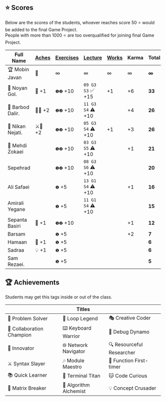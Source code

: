 ## ⭐ Scores

Below are the scores of the students, whoever reaches score 50 ⭐ would be added to the final Game Project.  
People with more than 1000 ⭐ are too overqualified for joining final Game Project.

| Full Name        | [Aches](#-achievements) | [Exercises](/exercises/) | [Lecture](/RESEARCH.md) | [Works](/works/) | Karma | Total  |
| ---------------- | ----------------------- | ------------------------ | ----------------------- | ---------------- | ----- | ------ |
| 🏆 Mobin Javan   | 💊                      | ∞                        | ∞                       | ∞                | ∞     | **∞**  |
| 🥇 Noyan Gol.    | 🚀 +1                   | `❶❷` +10                 | `09 G3 S3` ✅ +15       | +1               | +6    | **33** |
| 🏅 Barbod Dalir. | 🤝🔁 +2                 | `❶❷` +10                 | `11 G3 S4` ⚠️ +10       |                  | +4    | **26** |
| 🥈 Nikan Nejati. | ⚔️🔁 +2                 | `❶❷` +10                 | `05 G3 S4` ⚠️ +10       | +1               | +3    | **26** |
| 🥉 Mehdi Zokaei  |                         | `❶❷` +10                 | `03 G3 S5` ⚠️ +10       |                  | +1    | **21** |
| Sepehrad         |                         | `❶❷` +10                 | `08 G3 S6` ⚠️ +10       |                  |       | **20** |
| Ali Safaei       |                         | `❶` +5                   | `13 G1 S4` ⚠️ +10       |                  | +1    | **16** |
| Amirali Yegane   |                         | `❶` +5                   | `11 G1 S4` ⚠️ +10       |                  |       | **15** |
| Sepanta Basiri   | 🔁 +1                   | `❶❷` +10                 |                         |                  | +1    | **12** |
| Barsam           |                         | `❶` +5                   |                         |                  | +2    | **7**  |
| Hamaan           | 🔁 +1                   | `❶` +5                   |                         |                  |       | **6**  |
| Sadraa           | 💡 +1                   | `❶` +5                   |                         |                  |       | **6**  |
| Sam Rezaei.      |                         | `❶` +5                   |                         |                  |       | **5**  |

## 🏆 Achievements

Students may get this tags inside or out of the class.

|                           | Titles                 |                           |
| ------------------------- | ---------------------- | ------------------------- |
| 🧩 Problem Solver         | 🔁 Loop Legend         | 🎭 Creative Coder         |
| 🤝 Collaboration Champion | ⌨️ Keyboard Warrior    | 🐛 Debug Dynamo           |
| 🚀 Innovator              | 🌐 Network Navigator   | 🔍 Resourceful Researcher |
| ⚔️ Syntax Slayer          | 🎶 Module Maestro      | 🥇 Function First-timer   |
| 📚 Quick Learner          | 🔱 Terminal Titan      | 🐱 Code Curious           |
| 💊 Matrix Breaker         | 🧪 Algorithm Alchemist | 💡 Concept Crusader       |
